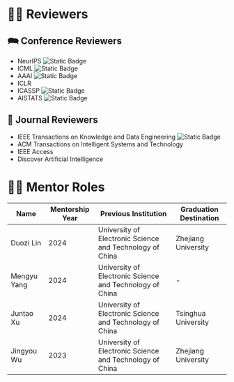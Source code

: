 # ✍🏻 Reviewers

## 🗪 Conference Reviewers

- NeurIPS ![Static Badge](https://img.shields.io/badge/CCF_A-EF413D)
- ICML ![Static Badge](https://img.shields.io/badge/CCF_A-EF413D)
- AAAI ![Static Badge](https://img.shields.io/badge/CCF_A-EF413D)
- ICLR
- ICASSP ![Static Badge](https://img.shields.io/badge/CCF_B-F08122)
- AISTATS ![Static Badge](https://img.shields.io/badge/CCF_C-00843D)

## 📰 Journal Reviewers

- IEEE Transactions on Knowledge and Data Engineering ![Static Badge](https://img.shields.io/badge/CCF_A-EF413D)
- ACM Transactions on Intelligent Systems and Technology
- IEEE Access
- Discover Artificial Intelligence

# 🧑‍🏫 Mentor Roles

| Name        | Mentorship Year | Previous Institution                                     | Graduation Destination |
| ----------- | --------------- | -------------------------------------------------------- | ---------------------- |
| Duozi Lin   | 2024            | University of Electronic Science and Technology of China | Zhejiang University    |
| Mengyu Yang | 2024            | University of Electronic Science and Technology of China | -                      |
| Juntao Xu   | 2024            | University of Electronic Science and Technology of China | Tsinghua University    |
| Jingyou Wu  | 2023            | University of Electronic Science and Technology of China | Zhejiang University    |

